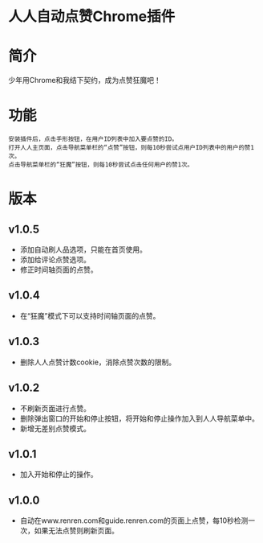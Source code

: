人人自动点赞Chrome插件
=========

# 简介

少年用Chrome和我结下契约，成为点赞狂魔吧！

# 功能

    安装插件后，点击手形按钮，在用户ID列表中加入要点赞的ID。
    打开人人主页面，点击导航菜单栏的“点赞”按钮，则每10秒尝试点用户ID列表中的用户的赞1次。
    点击导航菜单栏的“狂魔”按钮，则每10秒尝试点击任何用户的赞1次。

# 版本

## v1.0.5

* 添加自动刷人品选项，只能在首页使用。
* 添加给评论点赞选项。
* 修正时间轴页面的点赞。

## v1.0.4

* 在“狂魔”模式下可以支持时间轴页面的点赞。

## v1.0.3

* 删除人人点赞计数cookie，消除点赞次数的限制。

## v1.0.2

* 不刷新页面进行点赞。
* 删除弹出窗口的开始和停止按钮，将开始和停止操作加入到人人导航菜单中。
* 新增无差别点赞模式。

## v1.0.1

* 加入开始和停止的操作。

## v1.0.0

* 自动在www.renren.com和guide.renren.com的页面上点赞，每10秒检测一次，如果无法点赞则刷新页面。